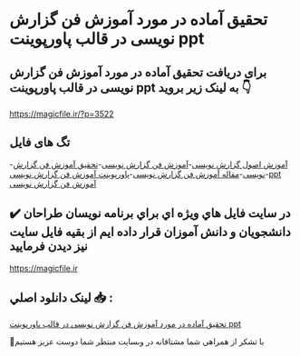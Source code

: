 # تحقیق آماده در مورد آموزش فن گزارش نویسی در قالب پاورپوینت ppt

## برای دریافت تحقیق آماده در مورد آموزش فن گزارش نویسی در قالب پاورپوینت ppt به لینک زیر بروید 👇

https://magicfile.ir/?p=3522

## تگ های فایل

-[آموزش اصول گزارش نویسی](https://magicfile.ir/product/%d8%aa%d8%ad%d9%82%db%8c%d9%82-%d8%a2%d9%85%d9%88%d8%b2%d8%b4-%d9%81%d9%86-%da%af%d8%b2%d8%a7%d8%b1%d8%b4-%d9%86%d9%88%db%8c%d8%b3%db%8c-%d8%af%d8%b1-%d9%be%d8%a7%d9%88%d8%b1%d9%be%d9%88%db%8c%d9%86%d8%aa/)-[آموزش فن گزارش نویسی](https://magicfile.ir/product/%d8%aa%d8%ad%d9%82%db%8c%d9%82-%d8%a2%d9%85%d9%88%d8%b2%d8%b4-%d9%81%d9%86-%da%af%d8%b2%d8%a7%d8%b1%d8%b4-%d9%86%d9%88%db%8c%d8%b3%db%8c-%d8%af%d8%b1-%d9%be%d8%a7%d9%88%d8%b1%d9%be%d9%88%db%8c%d9%86%d8%aa/)-[تحقیق آموزش فن گزارش نویسی](https://magicfile.ir/product/%d8%aa%d8%ad%d9%82%db%8c%d9%82-%d8%a2%d9%85%d9%88%d8%b2%d8%b4-%d9%81%d9%86-%da%af%d8%b2%d8%a7%d8%b1%d8%b4-%d9%86%d9%88%db%8c%d8%b3%db%8c-%d8%af%d8%b1-%d9%be%d8%a7%d9%88%d8%b1%d9%be%d9%88%db%8c%d9%86%d8%aa/)-[مقاله آموزش فن گزارش نویسی](https://magicfile.ir/product/%d8%aa%d8%ad%d9%82%db%8c%d9%82-%d8%a2%d9%85%d9%88%d8%b2%d8%b4-%d9%81%d9%86-%da%af%d8%b2%d8%a7%d8%b1%d8%b4-%d9%86%d9%88%db%8c%d8%b3%db%8c-%d8%af%d8%b1-%d9%be%d8%a7%d9%88%d8%b1%d9%be%d9%88%db%8c%d9%86%d8%aa/)-[پاورپوینت آموزش فن گزارش نویسی](https://magicfile.ir/product/%d8%aa%d8%ad%d9%82%db%8c%d9%82-%d8%a2%d9%85%d9%88%d8%b2%d8%b4-%d9%81%d9%86-%da%af%d8%b2%d8%a7%d8%b1%d8%b4-%d9%86%d9%88%db%8c%d8%b3%db%8c-%d8%af%d8%b1-%d9%be%d8%a7%d9%88%d8%b1%d9%be%d9%88%db%8c%d9%86%d8%aa/)-[ppt آموزش فن گزارش نویسی](https://magicfile.ir/product/%d8%aa%d8%ad%d9%82%db%8c%d9%82-%d8%a2%d9%85%d9%88%d8%b2%d8%b4-%d9%81%d9%86-%da%af%d8%b2%d8%a7%d8%b1%d8%b4-%d9%86%d9%88%db%8c%d8%b3%db%8c-%d8%af%d8%b1-%d9%be%d8%a7%d9%88%d8%b1%d9%be%d9%88%db%8c%d9%86%d8%aa/)

## ✔️ در سايت فايل هاي ويژه اي براي برنامه نويسان طراحان دانشجويان و دانش آموزان قرار داده ايم از بقيه فايل سايت نيز ديدن فرماييد

https://magicfile.ir


## لينک دانلود اصلي 📥 :

[تحقیق آماده در مورد آموزش فن گزارش نویسی در قالب پاورپوینت ppt](https://magicfile.ir/product/%d8%aa%d8%ad%d9%82%db%8c%d9%82-%d8%a2%d9%85%d9%88%d8%b2%d8%b4-%d9%81%d9%86-%da%af%d8%b2%d8%a7%d8%b1%d8%b4-%d9%86%d9%88%db%8c%d8%b3%db%8c-%d8%af%d8%b1-%d9%be%d8%a7%d9%88%d8%b1%d9%be%d9%88%db%8c%d9%86%d8%aa/) 


🙏با تشکر از همراهي شما مشتاقانه در وبسایت منتظر شما دوست عزیز هستیم

